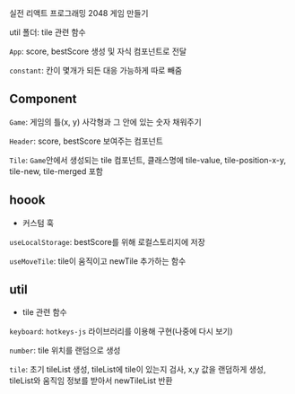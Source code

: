 실전 리액트 프로그래밍 2048 게임 만들기

util 폴더: tile 관련 함수

`App`: score, bestScore 생성 및 자식 컴포넌트로 전달

`constant`: 칸이 몇개가 되든 대응 가능하게 따로 빼줌

## Component

`Game`: 게임의 틀(x, y) 사각형과 그 안에 있는 숫자 채워주기

`Header`: score, bestScore 보여주는 컴포넌트

`Tile`: `Game`안에서 생성되는 tile 컴포넌트, 클래스명에 tile-value, tile-position-x-y, tile-new, tile-merged 포함

## hoook

- 커스텀 훅

`useLocalStorage`: bestScore를 위해 로컬스토리지에 저장

`useMoveTile`: tile이 움직이고 newTile 추가하는 함수

## util

- tile 관련 함수

`keyboard`: `hotkeys-js` 라이브러리를 이용해 구현(나중에 다시 보기)

`number`: tile 위치를 랜덤으로 생성

`tile`: 초기 tileList 생성, tileList에 tile이 있는지 검사, x,y 값을 랜덤하게 생성, tileList와 움직임 정보를 받아서 newTileList 반환
